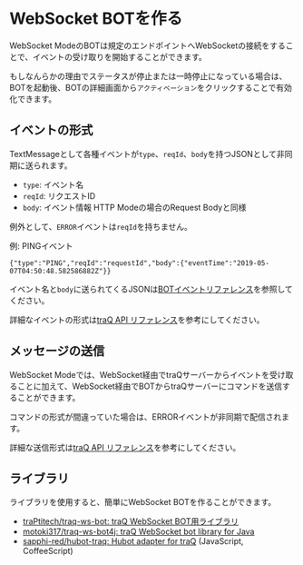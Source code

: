 # WebSocket BOTを作る

WebSocket ModeのBOTは規定のエンドポイントへWebSocketの接続をすることで、イベントの受け取りを開始することができます。

もしなんらかの理由でステータスが停止または一時停止になっている場合は、
BOTを起動後、BOTの詳細画面から`アクティベーション`をクリックすることで有効化できます。

## イベントの形式

TextMessageとして各種イベントが`type`、`reqId`、`body`を持つJSONとして非同期に送られます。

+ `type`: イベント名
+ `reqId`: リクエストID
+ `body`: イベント情報 HTTP Modeの場合のRequest Bodyと同様

例外として、`ERROR`イベントは`reqId`を持ちません。

例: PINGイベント

`{"type":"PING","reqId":"requestId","body":{"eventTime":"2019-05-07T04:50:48.582586882Z"}}`

イベント名と`body`に送られてくるJSONは[BOTイベントリファレンス](/docs/bot/events)を参照してください。

詳細なイベントの形式は[traQ API リファレンス](https://apis.trap.jp/#/bot/connectBotWS)を参考にしてください。

## メッセージの送信

WebSocket Modeでは、WebSocket経由でtraQサーバーからイベントを受け取ることに加えて、WebSocket経由でBOTからtraQサーバーにコマンドを送信することができます。

コマンドの形式が間違っていた場合は、ERRORイベントが非同期で配信されます。

詳細な送信形式は[traQ API リファレンス](https://apis.trap.jp/#/bot/connectBotWS)を参考にしてください。

## ライブラリ

ライブラリを使用すると、簡単にWebSocket BOTを作ることができます。

+ [traPtitech/traq-ws-bot: traQ WebSocket BOT用ライブラリ](https://github.com/traPtitech/traq-ws-bot)
+ [motoki317/traq-ws-bot4j: traQ WebSocket bot library for Java](https://github.com/motoki317/traq-ws-bot4j)
+ [sapphi-red/hubot-traq: Hubot adapter for traQ](https://github.com/sapphi-red/hubot-traq) (JavaScript, CoffeeScript)
